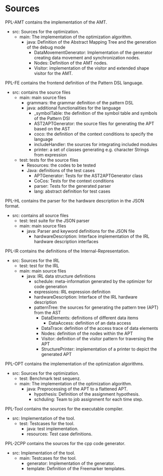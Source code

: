 # Sources
PPL-AMT contains the implementation of the AMT.

* src: Sources for the optimization. 
  * main: The implementation of the optimization algorithm.
    * java: Definition of the Abstract Mapping Tree and the generation of the debug mode
      * DataMovementGenerator: Implementation of the generator creating data movement and synchronization nodes.
      * Nodes: Definition of the AMT nodes.
      * Visitor: implementation of the visitor and extended shape visitor for the AMT.

PPL-FE contains the frontend definition of the Pattern DSL language.

* src: contains the source files
  * main: main source files
    * grammars: the grammar definition of the pattern DSL
    * java: additional functionalities for the language
      * _symbolTable: the definition of the symbol table and symbols of the Pattern DSl
      * AST2APTGenerator: the source files for generating the APT based on the AST
      * coco: the definition of the context conditions to specify the language
      * includeHandler: the sources for integrating included modules
      * printer: a set of classes generating e.g. character Strings from expression 
  * test: tests for the source files
    * Resources: the codes to be tested 
    * Java: definitions of the test cases
      * APTGenerator: Tests for the AST2APTGenerator class
      * CoCos: Tests for the context conditions
      * parser: Tests for the generated parser
      * lang: abstract definition for test cases

 
PPL-HL contains the parser for the hardware description in the JSON format.

* src: contains all source files
  * test: test suite for the JSON parser
  * main: main source files
    * java: Parser and keyword definitions for the JSON file
      * hardwareDescription: Interface implementation of the IRL hardware description interfaces


PPL-IR contains the definitions of the Internal-Representation.

* src: Sources for the IRL 
  * test: test for the IRL 
  * main: main source files
    * java: IRL data structure definitions
      * schedule: meta-information generated by the optimizer for code generation
      * expressions: IRL expression definition
      * hardwareDescription: Interface of the IRL hardware description
      * patternTree: the sources for generating the pattern tree (APT) from the AST
        * DataElements: definitions of different data items
          * DataAccess: definition of an data access
        * DataTrace: definition of the access trace of data elements
        * Nodes: definition of the nodes within the APT
        * Visitor: definition of the visitor pattern for traversing the APT
        * StructurePrinter: implementation of a printer to depict the generated APT


PPL-OPT contains the implementation of the optimization algorithms.

* src: Sources for the optimization. 
  * test: Benchmark test sequenz.
  * main: The implementation of the optimization algorithm.
    * java: Preprocessing of the APT to a flattened APT.
      * hypothesis: Definition of the assignment hypothesis.
      * schduling: Team to job assignment for each time step.
 

PPL-Tool contains the sources for the executable compiler.

* src: Implementation of the tool.
  * test: Testcases for the tool.
    * java: test implementation.
    * resources: Test case definitions.
	
	
PPL-2CPP contains the sources for the cpp code generator.

* src: Implementation of the tool.
  * main: Testcases for the tool.
    * generator: Implementation of the generator.
    * template: Definition of the Freemarker templates.
